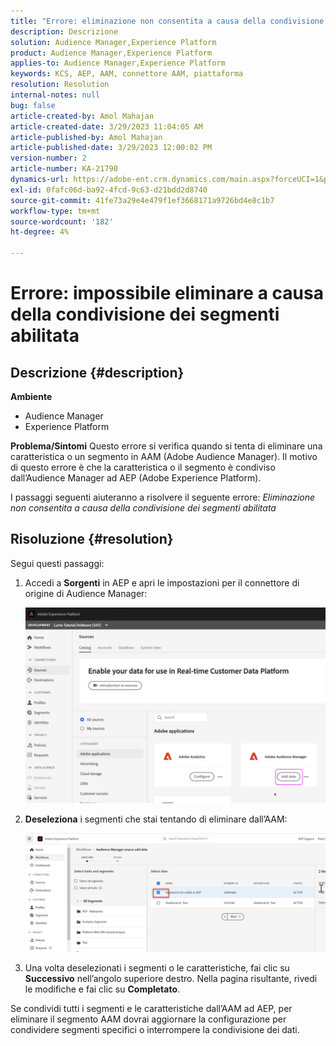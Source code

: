 ```yaml
---
title: "Errore: eliminazione non consentita a causa della condivisione dei segmenti abilitata"
description: Descrizione
solution: Audience Manager,Experience Platform
product: Audience Manager,Experience Platform
applies-to: Audience Manager,Experience Platform
keywords: KCS, AEP, AAM, connettore AAM, piattaforma
resolution: Resolution
internal-notes: null
bug: false
article-created-by: Amol Mahajan
article-created-date: 3/29/2023 11:04:05 AM
article-published-by: Amol Mahajan
article-published-date: 3/29/2023 12:00:02 PM
version-number: 2
article-number: KA-21790
dynamics-url: https://adobe-ent.crm.dynamics.com/main.aspx?forceUCI=1&pagetype=entityrecord&etn=knowledgearticle&id=2959ba6a-21ce-ed11-b597-6045bd0065b6
exl-id: 0fafc06d-ba92-4fcd-9c63-d21bdd2d8740
source-git-commit: 41fe73a29e4e479f1ef3668171a9726bd4e8c1b7
workflow-type: tm+mt
source-wordcount: '182'
ht-degree: 4%

---
```


# Errore: impossibile eliminare a causa della condivisione dei segmenti abilitata

## Descrizione {#description}

<b>Ambiente</b>
- Audience Manager
- Experience Platform



<b>Problema/Sintomi</b>
Questo errore si verifica quando si tenta di eliminare una caratteristica o un segmento in AAM (Adobe Audience Manager). Il motivo di questo errore è che la caratteristica o il segmento è condiviso dall’Audience Manager ad AEP (Adobe Experience Platform).

I passaggi seguenti aiuteranno a risolvere il seguente errore: *Eliminazione non consentita a causa della condivisione dei segmenti abilitata*


## Risoluzione {#resolution}

Segui questi passaggi:<br>


1. Accedi a <b>Sorgenti</b> in AEP e apri le impostazioni per il connettore di origine di Audience Manager:



   ![](assets/fc2c0636-a6cd-ed11-b597-6045bd006239.png)


2. <b>Deseleziona</b> i segmenti che stai tentando di eliminare dall’AAM:

   ![](assets/48be788f-a6cd-ed11-b597-6045bd006239.png)
3. Una volta deselezionati i segmenti o le caratteristiche, fai clic su <b>Successivo</b> nell’angolo superiore destro. Nella pagina risultante, rivedi le modifiche e fai clic su <b>Completato</b>.




Se condividi tutti i segmenti e le caratteristiche dall’AAM ad AEP, per eliminare il segmento AAM dovrai aggiornare la configurazione per condividere segmenti specifici o interrompere la condivisione dei dati.
